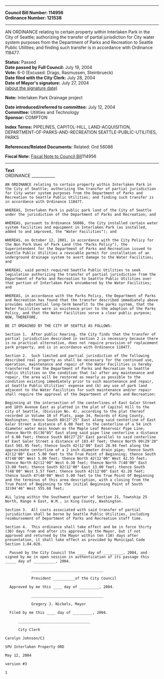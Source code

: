 * * * * *  
  
**Council Bill Number: [](#h0)[](#h2)114956**   
**Ordinance Number: 121538**  
  
* * * * *  
  
AN ORDINANCE relating to certain property within Interlaken Park in the City of Seattle; authorizing the transfer of partial jurisdiction for City water system purposes from the Department of Parks and Recreation to Seattle Public Utilities; and finding such transfer is in accordance with Ordinance 118477.  
  
**Status:** Passed   
**Date passed by Full Council:** July 19, 2004   
**Vote:** 6-0 (Excused: Drago, Rasmussen, Steinbrueck)   
**Date filed with the City Clerk:** July 28, 2004   
**Date of Mayor's signature:** July 27, 2004   
[(about the signature date)](/~public/approvaldate.htm)   
  
**Note:** Interlaken Park Drainage project  
  
  
**Date introduced/referred to committee:** July 12, 2004   
**Committee:** Utilities and Technology   
**Sponsor:** COMPTON   
  
**Index Terms:** PIPELINES, CAPITOL-HILL, LAND-ACQUISITION, DEPARTMENT-OF-PARKS-AND-RECREATION SEATTLE-PUBLIC-UTILITIES, PARKS  
  
**References/Related Documents:** Related: Ord 56086  
  
**Fiscal Note:** [Fiscal Note to Council Bill](http://clerk.seattle.gov/~public/fnote/114956.htm)[](#h1)[](#h3)114956  
  
* * * * *  
  
**Text**  
    ORDINANCE ____________  
  
    AN ORDINANCE relating to certain property within Interlaken Park in  
    the City of Seattle; authorizing the transfer of partial jurisdiction  
    for City water system purposes from the Department of Parks and  
    Recreation to Seattle Public Utilities; and finding such transfer is  
    in accordance with Ordinance 118477.  
  
    WHEREAS, Interlaken Park is public park land of the City of Seattle  
    under the jurisdiction of the Department of Parks and Recreation; and  
  
    WHEREAS, pursuant to Ordinance 56086, the City installed certain water  
    system facilities and equipment in Interlaken Park (as installed,  
    added to and improved, the "Water Facilities"); and  
  
    WHEREAS, on October 12, 2001, in accordance with the City Policy for  
    the Non Park Uses of Park Land (the "Parks Policy"), the  
    Superintendent for the Department of Parks and Recreation issued to  
    Seattle Public Utilities a revocable permit for installation of an  
    underground drainage system to avert damage to the Water Facilities;  
    and  
  
    WHEREAS, said permit required Seattle Public Utilities to seek  
    legislation authorizing the transfer of partial jurisdiction from the  
    Department of Parks and Recreation to Seattle Public Utilities over  
    that portion of Interlaken Park encumbered by the Water Facilities;  
    and  
  
    WHEREAS, in accordance with the Parks Policy, the Department of Parks  
    and Recreation has found that the transfer described immediately above  
    provides substantial long-term benefit to the parks system, that the  
    Water Facilities were in existence prior to the adoption of the Parks  
    Policy, and that the Water Facilities serve a clear public purpose;  
    NOW, THEREFORE,  
  
    BE IT ORDAINED BY THE CITY OF SEATTLE AS FOLLOWS:  
  
    Section 1.  After public hearing, the City finds that the transfer of  
    partial jurisdiction described in section 2 is necessary because there  
    is no practical alternative, does not require provision of replacement  
    park property, and is in accordance with Ordinance 118477.  
  
    Section 2.  Such limited and partial jurisdiction of the following  
    described real property as shall be necessary for the continued use,  
    operation, maintenance and repair of the Water Facilities is hereby  
    transferred from the Department of Parks and Recreation to Seattle  
    Public Utilities on the condition that (a) after any maintenance and  
    repair, the area will be restored as nearly as possible to the  
    condition existing immediately prior to such maintenance and repair,  
    at Seattle Public Utilities' expense and (b) any use of park land  
    adjacent to the Water Facilities for such maintenance and/or repair  
    shall require the approval of the Department of Parks and Recreation:  
  
    Beginning at the intersection of the centerlines of East Galer Street  
    and 18th Avenue East as platted in the plat of Capitol Hill to the  
    City of Seattle, (Division No. 4), according to the plat thereof  
    recorded in Volume 10 of Plats, page 34, Records of King County,  
    Washington; thence South 88(27'25" East along said centerline of East  
    Galer Street a distance of 6.00 feet to the centerline of a 54 inch  
    diameter water main known as the Maple Leaf Reservoir Pipe Line;  
    thence North 01(36"05" East along said pipe line centerline a distance  
    of 6.00 feet; thence South 88(27'25" East parallel to said centerline  
    of East Galer Street a distance of 183.47 feet; thence North 09(29'20"  
    East 501.95 feet; thence South 42(12'00" East 28.94 feet along the  
    approximate centerline of a 2 inch diameter drain pipe; thence South  
    42(12'00" East 5.00 feet to the True Point of Beginning; thence South  
    47(48'00" West 5.00 feet; thence North 42(12'00" West 42.55 feet;  
    thence North 82(12'00" West 6.30 feet; thence North 7(48'00" East  
    13.00 feet; thence South 82(12'00" East 13.00 feet; thence South  
    7(48'00" West 5.57 feet; thence South 42(12'00" East 42.20 feet;  
    thence South 47(48'00" West 5.00 feet to the True Point Of Beginning  
    and the terminus of this area description, with a closing from the  
    True Point of Beginning to the initial Beginning Point of South  
    32(04'46" West 555.68 feet;  
  
    ALL lying within the Southwest quarter of Section 21, Township 25  
    North, Range 4 East, W.M., in King County, Washington.  
  
    Section 3.  All costs associated with said transfer of partial  
    jurisdiction shall be borne by Seattle Public Utilities, including  
    reimbursement of Department of Parks and Recreation staff time.  
  
    Section 4.  This ordinance shall take effect and be in force thirty  
    (30) days from and after its approval by the Mayor, but if not  
    approved and returned by the Mayor within ten (10) days after  
    presentation, it shall take effect as provided by Municipal Code  
    Section 1.04.020.  
  
      Passed by the City Council the ____ day of _________, 2004, and  
    signed by me in open session in authentication of its passage this  
    _____ day of __________, 2004.  
  
                _________________________________  
  
                President __________of the City Council  
  
      Approved by me this ____ day of _________, 2004.  
  
                _________________________________  
  
                Gregory J. Nickels, Mayor  
  
      Filed by me this ____ day of _________, 2004.  
  
          _________________________________  
  
          City Clerk  
  
    Carolyn Johnson/CJ  
  
    SPU Interlaken Property ORD  
  
    May 12, 2004  
  
    version #3  
  
    1  
